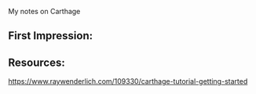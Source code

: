 My notes on Carthage<!--more--> 

## First Impression:





## Resources:



https://www.raywenderlich.com/109330/carthage-tutorial-getting-started